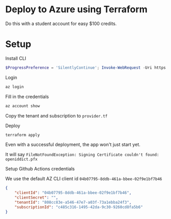 # Deploy to Azure using Terraform

Do this with a student account for easy $100 credits.

# Setup

Install CLI

```ps1
$ProgressPreference = 'SilentlyContinue'; Invoke-WebRequest -Uri https://aka.ms/installazurecliwindows -OutFile .\AzureCLI.msi; Start-Process msiexec.exe -Wait -ArgumentList '/I AzureCLI.msi /quiet'; Remove-Item .\AzureCLI.msi
```

Login

```ps1
az login
```

Fill in the credentials

```ps1
az account show
```

Copy the tenant and subscription to `provider.tf`

Deploy

```ps1
terraform apply
```

Even with a successful deployment, the app won't just start yet.

It will say `FileNotFoundException: Signing Certificate couldn't found: openiddict.pfx`

Setup Github Actions credentials

We use the default AZ CLI client id `04b07795-8ddb-461a-bbee-02f9e1bf7b46`

```json
{
    "clientId": "04b07795-8ddb-461a-bbee-02f9e1bf7b46",
    "clientSecret": "",
    "tenantId": "808cc83e-a546-47e7-a03f-73a1ebba24f3",
    "subscriptionId": "c485c316-1495-42da-9c30-9260cd8fa5b6"
}
```
